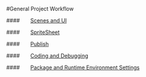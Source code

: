 #General Project Workflow

####&emsp;&emsp;[Scenes and UI](../SceneAndLayer/en.md)

####&emsp;&emsp;[SpriteSheet](../SpriteSheet/en.md) 

####&emsp;&emsp;[Publish](../Publish/en.md) 

####&emsp;&emsp;[Coding and Debugging](../CodeAndDebug/en.md) 

####&emsp;&emsp;[Package and Runtime Environment Settings](../PackageAndRun/en.md) 

